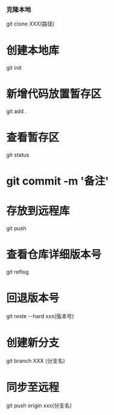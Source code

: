 ### 克隆本地
git clone XXX(路径)
# 创建本地库
git init
# 新增代码放置暂存区
git add .
# 查看暂存区
git status
# git commit -m '备注'
# 存放到远程库
git push
 # 查看仓库详细版本号
 git reflog
# 回退版本号
git reste --hard xxx(版本号)
# 创建新分支
git branch XXX (分支名)
# 同步至远程
git push origin xxx(分支名)
# 